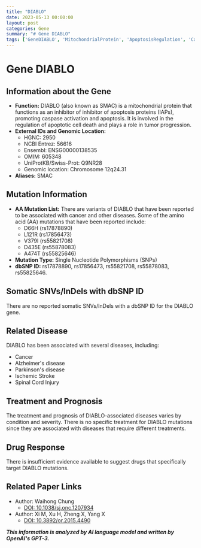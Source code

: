 ```yaml
---
title: "DIABLO"
date: 2023-05-13 00:00:00
layout: post
categories: Gene
summary: "# Gene DIABLO"
tags: ['GeneDIABLO', 'MitochondrialProtein', 'ApoptosisRegulation', 'Cancer', 'NeurodegenerativeDiseases', 'Mutation', 'Treatment', 'DrugResponse']
---
```


# Gene DIABLO

## Information about the Gene
- **Function:** DIABLO (also known as SMAC) is a mitochondrial protein that functions as an inhibitor of inhibitor of apoptosis proteins (IAPs), promoting caspase activation and apoptosis. It is involved in the regulation of apoptotic cell death and plays a role in tumor progression.
- **External IDs and Genomic Location:**
    - HGNC: 2950
    - NCBI Entrez: 56616
    - Ensembl: ENSG00000138535
    - OMIM: 605348
    - UniProtKB/Swiss-Prot: Q9NR28
    - Genomic location: Chromosome 12q24.31
- **Aliases:** SMAC

## Mutation Information
- **AA Mutation List:** There are variants of DIABLO that have been reported to be associated with cancer and other diseases. Some of the amino acid (AA) mutations that have been reported include:
    - D66H (rs17878890)
    - L121R (rs17856473)
    - V379I (rs55821708)
    - D435E (rs55878083)
    - A474T (rs55825646)
- **Mutation Type:** Single Nucleotide Polymorphisms (SNPs)
- **dbSNP ID:** rs17878890, rs17856473, rs55821708, rs55878083, rs55825646.

## Somatic SNVs/InDels with dbSNP ID
There are no reported somatic SNVs/InDels with a dbSNP ID for the DIABLO gene.

## Related Disease
DIABLO has been associated with several diseases, including:
- Cancer
- Alzheimer's disease
- Parkinson's disease
- Ischemic Stroke
- Spinal Cord Injury

## Treatment and Prognosis
The treatment and prognosis of DIABLO-associated diseases varies by condition and severity. There is no specific treatment for DIABLO mutations since they are associated with diseases that require different treatments.
 
## Drug Response
There is insufficient evidence available to suggest drugs that specifically target DIABLO mutations. 

## Related Paper Links
- Author: Waihong Chung
  - [DOI: 10.1038/sj.onc.1207934](https://doi.org/10.1038/sj.onc.1207934)
- Author: Xi M, Xu H, Zheng X, Yang X
  - [DOI: 10.3892/or.2015.4490](https://doi.org/10.3892/or.2015.4490)

**_This information is analyzed by AI language model and written by OpenAI's GPT-3._**
